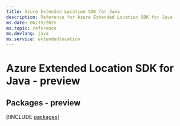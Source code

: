 ```yaml
---
title: Azure Extended Location SDK for Java
description: Reference for Azure Extended Location SDK for Java
ms.date: 06/10/2025
ms.topic: reference
ms.devlang: java
ms.service: extendedlocation
---
```

# Azure Extended Location SDK for Java - preview
## Packages - preview
[!INCLUDE [packages](extended-location-index.md)]